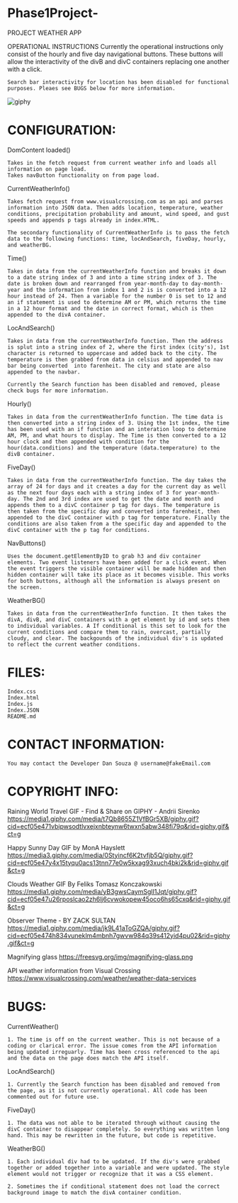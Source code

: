# Phase1Project-
PROJECT WEATHER APP 

OPERATIONAL INSTRUCTIONS
    Currently the operational instructions only consist of the hourly and five day navigational buttons. These buttons will allow the interactivity of the divB and divC containers replacing one another with a click. 

    Search bar interactivity for location has been disabled for functional purposes. Pleaes see BUGS below for more information. 

![giphy](https://user-images.githubusercontent.com/97571994/160963965-74ac2dbf-8f3d-4179-b755-7d1cfecbf14f.gif)


# CONFIGURATION:

DomContent loaded()

    Takes in the fetch request from current weather info and loads all information on page load. 
    Takes navButton functionality on from page load.


CurrentWeatherInfo() 

    Takes fetch request from www.visualcrossing.com as an api and parses information into JSON data. Then adds location, temperature, weather conditions, precipitation probability and amount, wind speed, and gust speeds and appends p tags already in index.HTML.
    
    The secondary functionality of CurrentWeatherInfo is to pass the fetch data to the following functions: time, locAndSearch, fiveDay, hourly, and weatherBG.


Time()

    Takes in data from the currentWeatherInfo function and breaks it down to a date string index of 3 and into a time string index of 3. The date is broken down and rearranged from year-month-day to day-month-year and the information from index 1 and 2 is is converted into a 12 hour instead of 24. Then a variable for the number 0 is set to 12 and an if statement is used to determine AM or PM, which returns the time in a 12 hour format and the date in correct format, which is then appended to the divA container.


LocAndSearch()

    Takes in data from the currentWeatherInfo function. Then the address is splut into a string index of 2, where the first index (city's), 1st character is returned to uppercase and added back to the city. The temperature is then grabbed from data in celsius and appended to nav bar being converted  into farenheit. The city and state are also appended to the navbar.

    Currently the Search function has been disabled and removed, please check bugs for more information.


Hourly()

    Takes in data from the currentWeatherInfo function. The time data is then converted into a string index of 3. Using the 1st index, the time has been used with an if function and an interation loop to determine AM, PM, and what hours to display. The Time is then converted to a 12 hour clock and then appended with condition for the hour(data.conditions) and the temperature (data.temperature) to the divB container.


FiveDay()

    Takes in data from the currentWeatherInfo function. The day takes the array of 24 for days and it creates a day for the current day as well as the next four days each with a string index of 3 for year-month-day. The 2nd and 3rd index are used to get the date and month and appends them to a divC container p tag for days. The temperature is then taken from the specific day and converted into farenheit, then appended to the divC container with p tag for temperature. Finally the conditions are also taken from a the specific day and appended to the divC container with the p tag for conditions. 
    
NavButtons()

    Uses the document.getElementByID to grab h3 and div container elements. Two event listeners have been added for a click event. When the event triggers the visible container will be made hidden and then hidden container will take its place as it becomes visible. This works for both buttons, although all the information is always present on the screen. 


WeatherBG()

    Takes in data from the currentWeatherInfo function. It then takes the divA, divB, and divC containers with a get element by id and sets them to individual variables. A If conditional is this set to look for the current conditions and compare them to rain, overcast, partially cloudy, and clear. The backgounds of the individual div's is updated to reflect the current weather conditions.



# FILES:

    Index.css
    Index.html
    Index.js
    Index.JSON
    README.md



# CONTACT INFORMATION:


    You may contact the Developer Dan Souza @ username@fakeEmail.com



# COPYRIGHT INFO:


Raining World Travel GIF - Find & Share on GIPHY  - Andrii Sirenko
    https://media1.giphy.com/media/t7Qb8655Z1VfBGr5XB/giphy.gif?cid=ecf05e471vbipwsodtlvxejxnbteynw6twxn5abw348fi79q&rid=giphy.gif&ct=g

Happy Sunny Day GIF by MonA Hayslett 
    https://media3.giphy.com/media/0Styincf6K2tvfjb5Q/giphy.gif?cid=ecf05e47y4x15tyqu0acs13tnn77e0w5kxag93xuch4bki2k&rid=giphy.gif&ct=g


Clouds Weather GIF By Feliks Tomasz Konczakowski
    https://media1.giphy.com/media/yB3gwsCaymSglI1Jqt/giphy.gif?cid=ecf05e47u26rposlcao2zh6lj6cvwokopew45oco6hs65cxq&rid=giphy.gif&ct=g

Observer Theme - BY ZACK SULTAN
    https://media1.giphy.com/media/jk9L41aToGZQA/giphy.gif?cid=ecf05e474h834vuneklm4mbnh7gwvw984q39s412yid4pu02&rid=giphy.gif&ct=g


Magnifying glass 
    https://freesvg.org/img/magnifying-glass.png

API weather information from Visual Crossing
    https://www.visualcrossing.com/weather/weather-data-services



# BUGS:

CurrentWeather()

    1. The time is off on the current weather. This is not because of a coding or clarical error. The issue comes from the API information being updated irreguarly. Time has been cross referenced to the api and the data on the page does match the API itself.

LocAndSearch()

    1. Currently the Search function has been disabled and removed from the page, as it is not currently operational. All code has been commented out for future use.


FiveDay()

    1. The data was not able to be iterated through without causing the divC container to disappear completely. So everything was written long hand. This may be rewritten in the future, but code is repetitive.  

WeatherBG()

    1. Each individual div had to be updated. If the div's were grabbed together or added together into a variable and were updated. The style element would not trigger or recognize that it was a CSS element. 

    2. Sometimes the if conditional statement does not load the correct background image to match the divA container condition. 
